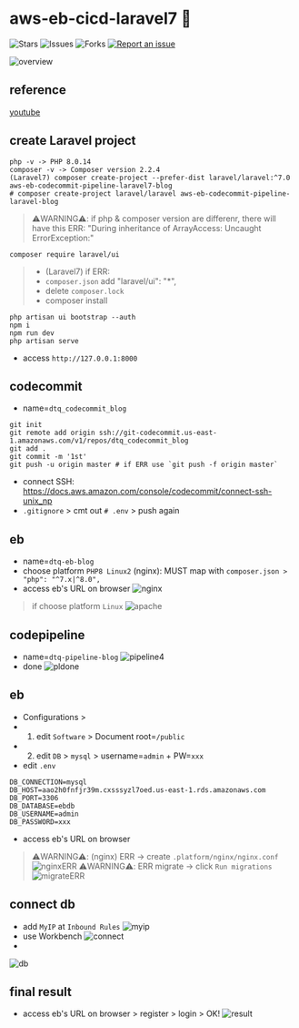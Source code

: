 # aws-eb-cicd-laravel7 🐳

![Stars](https://img.shields.io/github/stars/tquangdo/aws-eb-cicd-laravel7?color=f05340)
![Issues](https://img.shields.io/github/issues/tquangdo/aws-eb-cicd-laravel7?color=f05340)
![Forks](https://img.shields.io/github/forks/tquangdo/aws-eb-cicd-laravel7?color=f05340)
[![Report an issue](https://img.shields.io/badge/Support-Issues-green)](https://github.com/tquangdo/aws-eb-cicd-laravel7/issues/new)

![overview](screenshots/overview.png)

## reference
[youtube](https://www.youtube.com/watch?v=FdjOAJ6jrzE)

## create Laravel project
```shell
php -v -> PHP 8.0.14
composer -v -> Composer version 2.2.4
(Laravel7) composer create-project --prefer-dist laravel/laravel:^7.0 aws-eb-codecommit-pipeline-laravel7-blog
# composer create-project laravel/laravel aws-eb-codecommit-pipeline-laravel-blog
```
> ⚠️WARNING⚠️: if php & composer version are differenr, there will have this ERR: "During inheritance of ArrayAccess: Uncaught ErrorException:"
```shell
composer require laravel/ui
```
> + (Laravel7) if ERR:
> + `composer.json` add "laravel/ui": "*",
> + delete `composer.lock`
> + composer install
```shell
php artisan ui bootstrap --auth
npm i
npm run dev
php artisan serve
```
+ access `http://127.0.0.1:8000`

## codecommit
+ name=`dtq_codecommit_blog`
```shell
git init
git remote add origin ssh://git-codecommit.us-east-1.amazonaws.com/v1/repos/dtq_codecommit_blog
git add .
git commit -m '1st'
git push -u origin master # if ERR use `git push -f origin master`
```
+ connect SSH: https://docs.aws.amazon.com/console/codecommit/connect-ssh-unix_np
+ `.gitignore` > cmt out `# .env` > push again

## eb
+ name=`dtq-eb-blog`
+ choose platform `PHP8 Linux2` (nginx): MUST map with `composer.json > "php": "^7.x|^8.0",`
+ access eb's URL on browser
![nginx](screenshots/nginx.png)
> if choose platform `Linux`
![apache](screenshots/apache.png)

## codepipeline
+ name=`dtq-pipeline-blog`
![pipeline4](screenshots/pipeline4.png)
+ done
![pldone](screenshots/pldone.png)

## eb
+ Configurations >
+ 1. edit `Software` > Document root=`/public`
+ 2. edit `DB` > `mysql` > username=`admin` + PW=`xxx`
+ edit `.env`
```shell
DB_CONNECTION=mysql
DB_HOST=aao2h0fnfjr39m.cxsssyzl7oed.us-east-1.rds.amazonaws.com
DB_PORT=3306
DB_DATABASE=ebdb
DB_USERNAME=admin
DB_PASSWORD=xxx
```
+ access eb's URL on browser
> ⚠️WARNING⚠️: (nginx) ERR -> create `.platform/nginx/nginx.conf`
![nginxERR](screenshots/nginxERR.png)
> ⚠️WARNING⚠️:  ERR migrate -> click `Run migrations`
![migrateERR](screenshots/migrateERR.png)

## connect db
+ add `MyIP` at `Inbound Rules`
![myip](screenshots/myip.png)
+ use Workbench
![connect](screenshots/connect.png)
+
![db](screenshots/db.png)

## final result
+ access eb's URL on browser > register > login > OK!
![result](screenshots/result.png)

